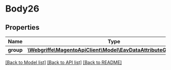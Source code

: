# Body26

## Properties
Name | Type | Description | Notes
------------ | ------------- | ------------- | -------------
**group** | [**\Webgriffe\MagentoApiClient\Model\EavDataAttributeGroupInterface**](EavDataAttributeGroupInterface.md) |  | 

[[Back to Model list]](../README.md#documentation-for-models) [[Back to API list]](../README.md#documentation-for-api-endpoints) [[Back to README]](../README.md)


